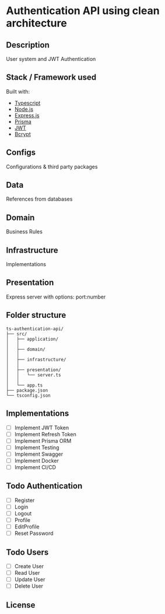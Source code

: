 # Authentication API using clean architecture

## Description

User system and JWT Authentication

## Stack / Framework used

Built with:

- [Typescript](https://www.typescriptlang.org/)
- [Node.js](https://nodejs.org/en/)
- [Express.js](https://expressjs.com/)
- [Prisma](https://www.prisma.io/)
- [JWT](https://jwt.io/)
- [Bcrypt](https://www.npmjs.com/package/bcrypt)

## Configs

Configurations & third party packages

## Data

References from databases

## Domain

Business Rules

## Infrastructure

Implementations

## Presentation

Express server with options: port:number

## Folder structure

    ts-authentication-api/
    ├── src/
    │   ├── application/
    │   │
    │   ├── domain/
    │   │
    │   ├── infrastructure/
    │   │
    │   ├── presentation/
    │   │   └── server.ts
    │   │
    │   └── app.ts
    ├── package.json
    └── tsconfig.json

## Implementations

- [ ] Implement JWT Token
- [ ] Implement Refresh Token
- [ ] Implement Prisma ORM
- [ ] Implement Testing
- [ ] Implement Swagger
- [ ] Implement Docker
- [ ] Implement CI/CD

## Todo Authentication

- [ ] Register
- [ ] Login
- [ ] Logout
- [ ] Profile
- [ ] EditProfile
- [ ] Reset Password

## Todo Users

- [ ] Create User
- [ ] Read User
- [ ] Update User
- [ ] Delete User

## License
